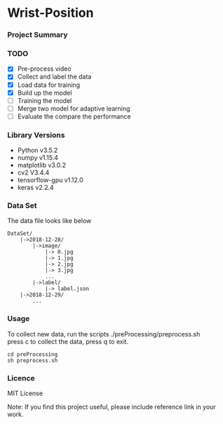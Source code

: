 # Wrist-Position

### Project Summary

### TODO
- [x] Pre-process video
- [x] Collect and label the data  
- [x] Load data for training
- [x] Build up the model
- [ ] Training the model
- [ ] Merge two model for adaptive learning
- [ ] Evaluate the compare the performance

### Library Versions

- Python v3.5.2
- numpy v1.15.4
- matplotlib v3.0.2
- cv2 V3.4.4
- tensorflow-gpu v1.12.0
- keras v2.2.4

### Data Set
The data file looks like below
```
DataSet/
    |->2018-12-28/
        |->image/
            |-> 0.jpg
            |-> 1.jpg
            |-> 2.jpg
            |-> 3.jpg
            ...
        |->label/
            |-> label.json
    |->2018-12-29/
        ...
```

### Usage
To collect new data, run the scripts ./preProcessing/preprocess.sh  
press c to collect the data, press q to exit.  
```
cd preProcessing
sh preprocess.sh
```

### Licence

MIT License

Note: If you find this project useful, please include reference link in your work.
